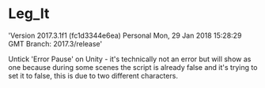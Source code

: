 # Leg_It

'Version 2017.3.1f1 (fc1d3344e6ea) Personal
Mon, 29 Jan 2018 15:28:29 GMT
Branch: 2017.3/release'


Untick 'Error Pause' on Unity - it's technically not an error but will show as one because during some scenes the script is already false and it's trying to set it to false, this is due to two different characters. 